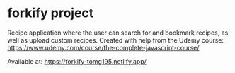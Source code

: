 # forkify project

Recipe application where the user can search for and bookmark recipes, as well as upload custom recipes. Created with help from the Udemy course: https://www.udemy.com/course/the-complete-javascript-course/

Available at: https://forkify-tomg195.netlify.app/
